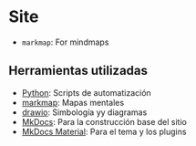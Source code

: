 # Site 

- `markmap`: For mindmaps


## Herramientas utilizadas 

- [Python](https://www.python.org): Scripts de automatización
- [markmap](https://markmap.js.org): Mapas mentales
- [drawio](https://app.diagrams.net): Simbología yy diagramas
- [MkDocs](https://www.mkdocs.org): Para la construcción base del sitio
- [MkDocs Material](https://squidfunk.github.io/mkdocs-material/): Para el tema y los plugins


